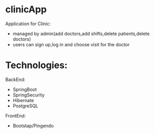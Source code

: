 # clinicApp
Application for Clinic: 

- managed by admin(add doctors,add shifts,delete patients,delete doctors)
- users can sign up,log in and choose visit for the doctor


# Technologies:
BackEnd:
- SpringBoot
- SpringSecurity
- Hibernate
- PostgreSQL


FrontEnd:
- Bootstap/Pingendo



